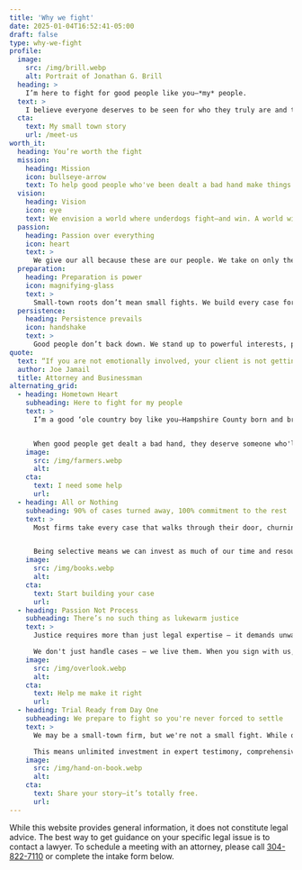 ```yaml
---
title: 'Why we fight'
date: 2025-01-04T16:52:41-05:00
draft: false
type: why-we-fight
profile:
  image:
    src: /img/brill.webp
    alt: Portrait of Jonathan G. Brill
  heading: >
    I’m here to fight for good people like you–*my* people.
  text: >
    I believe everyone deserves to be seen for who they truly are and treated with dignity, regardless of their circumstances. Growing up in Hampshire County showed us what that really means – how hard good people work to build a life worth living, and how quickly an injury can threaten to take it all away. When good people get dealt a bad hand, they deserve someone who'll fight for them with everything they've got.
  cta:
    text: My small town story
    url: /meet-us
worth_it:
  heading: You’re worth the fight
  mission:
    heading: Mission
    icon: bullseye-arrow
    text: To help good people who've been dealt a bad hand make things right through passion, preparation, and persistence.
  vision:
    heading: Vision
    icon: eye
    text: We envision a world where underdogs fight–and win. A world without lukewarm representation. A world where people are seen for who they are, not what they have or where they’re from.
  passion:
    heading: Passion over everything
    icon: heart
    text: >
      We give our all because these are our people. We take on only the cases we believe in, work as if it’s our own family at stake, build genuine connections, and stay invested until it’s made right—never letting money stand in the way.
  preparation:
    heading: Preparation is power
    icon: magnifying-glass
    text: >
      Small-town roots don’t mean small fights. We build every case for trial from day one, front the costs for expert testimony, master every detail, and leave no stone unturned—outworking even the biggest opponents.
  persistence:
    heading: Persistence prevails
    icon: handshake
    text: >
      Good people don’t back down. We stand up to powerful interests, push through obstacles, and stay committed for the long haul—fighting for our neighbors until justice is served.
quote:
  text: “If you are not emotionally involved, your client is not getting your best effort.”
  author: Joe Jamail
  title: Attorney and Businessman
alternating_grid:
  - heading: Hometown Heart
    subheading: Here to fight for my people
    text: >
      I’m a good ‘ole country boy like you–Hampshire County born and bread. I understand exactly what's at stake when life deals you a bad hand. I believe everyone deserves to be treated with respect and dignity – no matter where they're from or what they have. 


      When good people get dealt a bad hand, they deserve someone who'll fight for them with everything they've got. Not just any lawyer, but someone who understands the kind of person they are because we're cut from the same cloth. Where others might see just another case, I see my neighbors, father figures, and the hard working men and women who made me – good people who've worked hard to build something worth protecting. That's why we don't just handle cases – we live them.
    image:
      src: /img/farmers.webp
      alt:
    cta:
      text: I need some help
      url:
  - heading: All or Nothing
    subheading: 90% of cases turned away, 100% commitment to the rest
    text: >
      Most firms take every case that walks through their door, churning through files to maximize profit. We take a radically different approach. We'd rather turn down 90% of potential cases than give anyone less than our absolute best effort. When we believe in your case, we go all-in – emotionally and financially.


      Being selective means we can invest as much of our time and resources as needed, stay personally involved from start to finish, and work nights and weekends when inspiration strikes. From middle-of-the-night research to weekend case preparation, we're in this fight together. Because when we take your case, there's no limit to how far we'll go to make things right.
    image:
      src: /img/books.webp
      alt:
    cta:
      text: Start building your case
      url:
  - heading: Passion Not Process
    subheading: There’s no such thing as lukewarm justice
    text: >
      Justice requires more than just legal expertise – it demands unwavering passion and the courage to stand up to powerful interests. We learned early on that lukewarm representation can be worse than no representation at all. That's what drives us to pour our heart into every case we take. If we’re not emotionally invested, you’re not getting our best work. Period.

      We don't just handle cases – we live them. When you sign with us, your fight becomes our fight. Whether it's three thousand or three million dollars at stake, we bring the same passionate dedication to righting wrongs. Because this isn't about processing paperwork or checking boxes – it's about fighting with everything we've got for people who trust us with their futures.
    image:
      src: /img/overlook.webp
      alt:
    cta:
      text: Help me make it right
      url:
  - heading: Trial Ready from Day One
    subheading: We prepare to fight so you're never forced to settle
    text: >
      We may be a small-town firm, but we're not a small fight. While other firms rush to settle, treating cases like assembly-line products, we prepare every case for trial from day one. Our approach isn't just about being ready – it's about being feared. When powerful interests see our name on a case, they know we mean business.

      This means unlimited investment in expert testimony, comprehensive evidence gathering, and a willingness to stand toe-to-toe with billion-dollar behemoths.When we take your case, you get us – fully committed, personally invested, and ready to do whatever it takes. From middle-of-the-night inspiration to weekend preparation, we're in this fight together. This isn't just business for us – it's personal.
    image:
      src: /img/hand-on-book.webp
      alt:
    cta:
      text: Share your story–it’s totally free.
      url:
---
```


While this website provides general information, it does not constitute legal advice. The best way to get guidance on your specific legal issue is to contact a lawyer. To schedule a meeting with an attorney, please call [304-822-7110](tel:3048227110) or complete the intake form below.